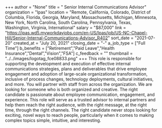 +++
author = "None"
title = " Senior Internal Communications Advisor"
organization = "Ipas"
location = "Remote, California, Colorado, District of Columbia, Florida, Georgia, Maryland, Massachusetts, Michigan, Minnesota, New York, North Carolina, South Carolina, Pennsylvania, Texas, Washington, Virginia, International"
salary = "$87,000"
link = "https://ipas.wd5.myworkdayjobs.com/en-US/Ipas/job/US-NC-Chapel-Hill/Senior-Internal-Communications-Advisor_R402"
sort_date = "2021-07-20"
created_at = "July 20, 2021"
closing_date = "-"
a_job_type = ["Full Time"]
b_benefits = ["Retirement","Paid Leave","Health Insurance","Dental","Vision","FSA"]
c_feedback = ""
thumbnail = "../../images/logotag_fce08833.png"
+++
This role is responsible for supporting the development and execution of effective internal communications strategies, plans and deliverables that drive employee engagement and adoption of large-scale organizational transformation, inclusive of process changes, technology deployments, cultural initiatives, and more. You will partner with staff from across the organization. We are looking for someone who is both organized and creative. The right candidate is passionate about employee communication, engagement, and experience. This role will serve as a trusted advisor to internal partners and help them reach the right audience, with the right message, at the right time, through the right channels. The right candidate never stops looking for exciting, novel ways to reach people, particularly when it comes to making complex topics simple, intuitive, and interesting.